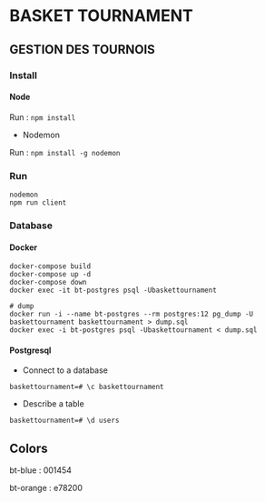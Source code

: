 # BASKET TOURNAMENT

## GESTION DES TOURNOIS

### Install

#### Node

Run : `npm install`

* Nodemon

Run : `npm install -g nodemon`

### Run

```
nodemon
npm run client
```

### Database

#### Docker

```
docker-compose build
docker-compose up -d
docker-compose down
docker exec -it bt-postgres psql -Ubaskettournament

# dump
docker run -i --name bt-postgres --rm postgres:12 pg_dump -U baskettournament baskettournament > dump.sql
docker exec -i bt-postgres psql -Ubaskettournament < dump.sql
```

#### Postgresql

* Connect to a database

```
baskettournament=# \c baskettournament
```

* Describe a table

```
baskettournament=# \d users
```

## Colors

bt-blue : 001454

bt-orange : e78200
